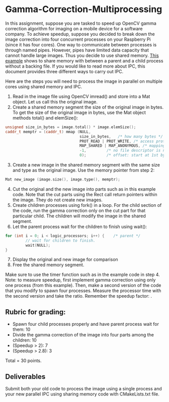 # Gamma-Correction-Multiprocessing

In this assignment, suppose you are tasked to speed up OpenCV gamma correction algorithm for imaging on a mobile device for a software company. To achieve speedup, suppose you decided to break down the image correction into four concurrent processes on your Raspberry Pi (since it has four cores). 
One way to communicate between processes is through named pipes. However, pipes have limited data capacity that cannot handle large images. Thus you decide to use shared memory. [This example](https://github.com/angrave/SystemProgramming/wiki/File-System%2C-Part-6%3A-Memory-mapped-files-and-Shared-memory#how-do-i-share-memory-between-a-parent-and-child-process) shows to share memory with between a parent and a child process without a backing file. If you would like to read more about IPC, this document provides three different ways to carry out IPC.

Here are the steps you will need to process the image in parallel on multiple cores using shared memory and IPC.

1. Read in the image file using OpenCV imread() and store into a Mat object. Let us call this the original image. 
2. Create a shared memory segment the size of the original image in bytes. To get the size of the original image in bytes, use the Mat object methods total() and elemSize():

```C++
unsigned size_in_bytes = image.total() * image.elemSize();
caddr_t memptr = (caddr_t) mmap (NULL,
                                 size_in_bytes,   /* how many bytes */
                                 PROT_READ | PROT_WRITE, /* access protections */
                                 MAP_SHARED | MAP_ANONYMOUS, /* mapping visible to other processes */
                                 -1,         /* no file descriptor is needed */
                                 0);         /* offset: start at 1st byte */
```
3. Create a new image in the shared memory segment with the same size and type as the original image. Use the memory pointer from step 2:
```C++
Mat new_image (image.size(), image.type(), memptr);
```
4.  Cut the original and the new image into parts such as in this example code. Note that the cut parts using the Rect call return pointers within the image. They do not create new images. 
5.  Create children processes using fork() in a loop. For the child section of the code, run the gamma correction only on the cut part for that particular child. The children will modify the image in the shared segment. 
6.  Let the parent process wait for the children to finish using wait():
```C++
for (int i = 0; i < logic_processors; i++) {    /* parent */
         // wait for children to finish.
         wait(NULL);
}
```

7.  Display the original and new image for comparison
8. Free the shared memory segment. 

Make sure to use the timer function such as in the example code in step 4. 
Note: to measure speedup, first implement gamma correction using only one process (from this example). Then, make a second version of the code that you modify to spawn four processes. Measure the processor time with the second version and take the ratio.  Remember the speedup factor:  .

## Rubric for grading:
- Spawn four child processes properly and have parent process wait for them: 10
- Divide the gamma correction of the image into four parts among the children: 10
- (Speedup > 2): 7
- (Speedup > 2.8): 3  

Total = 30 points. 

## Deliverables

Submit both your old code to process the image using a single process and your new parallel IPC using sharing memory code with CMakeLists.txt file.

